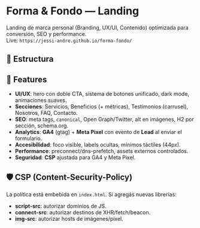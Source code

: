 # Forma & Fondo — Landing

Landing de marca personal (Branding, UX/UI, Contenido) optimizada para conversión, SEO y performance.  
Live: `https://jessi-andre.github.io/forma-fondo/`

## 🧱 Estructura

## 🚀 Features
- **UI/UX**: hero con doble CTA, sistema de botones unificado, dark mode, animaciones suaves.
- **Secciones**: Servicios, Beneficios (+ métricas), Testimonios (carrusel), Nosotros, FAQ, Contacto.
- **SEO**: meta tags, `canonical`, Open Graph/Twitter, alt en imágenes, H2 por sección, schema.org.
- **Analytics**: **GA4** (gtag) + **Meta Pixel** con evento de **Lead** al enviar el formulario.
- **Accesibilidad**: foco visible, labels ocultas, mínimos táctiles (44px).
- **Performance**: preconnect/dns-prefetch, assets externos controlados.
- **Seguridad**: **CSP** ajustada para GA4 y Meta Pixel.


## 🛡️ CSP (Content-Security-Policy)
La política está embebida en `index.html`. Si agregás nuevas librerías:
- **script-src**: autorizar dominios de JS.
- **connect-src**: autorizar destinos de XHR/fetch/beacon.
- **img-src**: autorizar hosts de imágenes/pixel.


